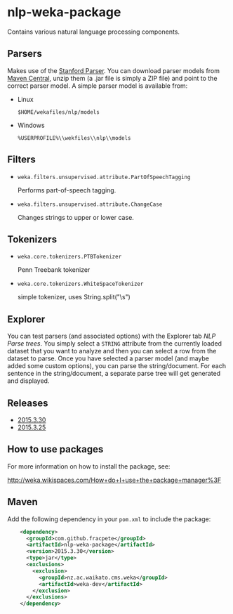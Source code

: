 nlp-weka-package
================

Contains various natural language processing components.

Parsers
-------

Makes use of the [Stanford Parser](http://nlp.stanford.edu/software/). You can download parser models from [Maven Central](http://search.maven.org/remotecontent?filepath=edu/stanford/nlp/stanford-parser/3.4.1/stanford-parser-3.4.1-models.jar), unzip them (a .jar file is simply a ZIP file) and point to the correct parser model. A simple parser model is available from:

* Linux

  `$HOME/wekafiles/nlp/models`

* Windows

  `%USERPROFILE%\\wekfiles\\nlp\\models`

Filters
-------

* `weka.filters.unsupervised.attribute.PartOfSpeechTagging`

  Performs part-of-speech tagging.

* `weka.filters.unsupervised.attribute.ChangeCase`

  Changes strings to upper or lower case.

Tokenizers
----------

* `weka.core.tokenizers.PTBTokenizer`

  Penn Treebank tokenizer

* `weka.core.tokenizers.WhiteSpaceTokenizer`

  simple tokenizer, uses String.split("\\s")

Explorer
--------

You can test parsers (and associated options) with the Explorer tab *NLP Parse trees*.
You simply select a `STRING` attribute from the currently loaded dataset that you
want to analyze and then you can select a row from the dataset to parse.
Once you have selected a parser model (and maybe added some custom options),
you can parse the string/document. For each sentence in the string/document,
a separate parse tree will get generated and displayed.


Releases
--------

* [2015.3.30](https://github.com/fracpete/nlp-weka-package/releases/download/v2015.3.30/nlp-2015.3.30.zip)
* [2015.3.25](https://github.com/fracpete/nlp-weka-package/releases/download/v2015.3.25/nlp-2015.3.25.zip)


How to use packages
-------------------

For more information on how to install the package, see:

http://weka.wikispaces.com/How+do+I+use+the+package+manager%3F


Maven
------

Add the following dependency in your `pom.xml` to include the package:

```xml
    <dependency>
      <groupId>com.github.fracpete</groupId>
      <artifactId>nlp-weka-package</artifactId>
      <version>2015.3.30</version>
      <type>jar</type>
      <exclusions>
        <exclusion>
          <groupId>nz.ac.waikato.cms.weka</groupId>
          <artifactId>weka-dev</artifactId>
        </exclusion>
      </exclusions>
    </dependency>
```


